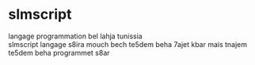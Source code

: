# slmscript
langage programmation bel lahja tunissia  
slmscript langage s8ira mouch bech te5dem beha 7ajet kbar mais tnajem te5dem beha programmet s8ar
